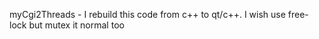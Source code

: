 myCgi2Threads - I rebuild this code from c++ to qt/c++. I wish use free-lock but mutex it normal too

